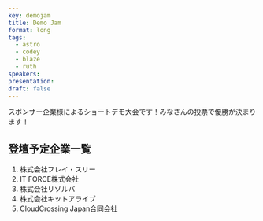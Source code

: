 ```yaml
---
key: demojam
title: Demo Jam
format: long
tags:
  - astro
  - codey
  - blaze
  - ruth
speakers:
presentation: 
draft: false
---
```

スポンサー企業様によるショートデモ大会です！みなさんの投票で優勝が決まります！

## 登壇予定企業一覧

1. 株式会社フレイ・スリー
2. IT FORCE株式会社
3. 株式会社リゾルバ
4. 株式会社キットアライブ
5. CloudCrossing Japan合同会社
